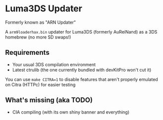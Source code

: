 # Luma3DS Updater

Formerly known as "ARN Updater"

A `arm9loaderhax.bin` updater for Luma3DS (formerly AuReiNand) as a 3DS homebrew (no more SD swaps!)

## Requirements

- Your usual 3DS compilation environment
- Latest ctrulib (the one currently bundled with devKitPro won't cut it)

You can use `make CITRA=1` to disable features that aren't properly emulated on Citra (HTTPc) for easier testing

## What's missing (aka TODO)

- CIA compiling (with its own shiny banner and everything)
